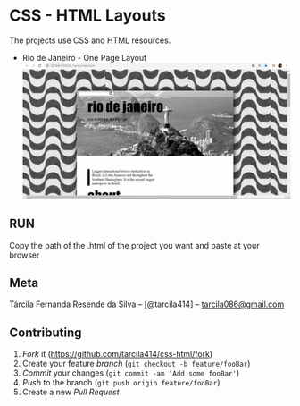 # CSS - HTML Layouts

The projects use CSS and HTML resources.

* Rio de Janeiro - One Page Layout
![](./readmeImg/RJ-OPL.png)

## RUN
 Copy the path of the .html of the project you want
 and paste at your browser 

## Meta

Tárcila Fernanda Resende da Silva – [@tarcila414] – tarcila086@gmail.com

## Contributing
1. _Fork_ it (<https://github.com/tarcila414/css-html/fork>)
2. Create your feature _branch_ (`git checkout -b feature/fooBar`)
3. _Commit_ your changes (`git commit -am 'Add some fooBar'`)
4. _Push_ to the branch (`git push origin feature/fooBar`)
5. Create a new _Pull Request_

